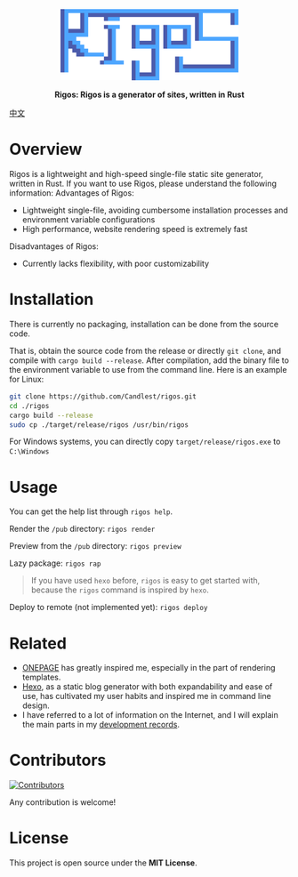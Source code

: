 <div align="center">
  <img src="./README/rigos_logo.png" alt="" width=320>
  <p><strong>Rigos: Rigos is a generator of sites, written in Rust</strong></p>

</div>

[中文](./README/README_CN.md)

# Overview
Rigos is a lightweight and high-speed single-file static site generator, written in Rust.
If you want to use Rigos, please understand the following information:
Advantages of Rigos:
- Lightweight single-file, avoiding cumbersome installation processes and environment variable configurations
- High performance, website rendering speed is extremely fast

Disadvantages of Rigos:
- Currently lacks flexibility, with poor customizability

# Installation
There is currently no packaging, installation can be done from the source code.

That is, obtain the source code from the release or directly `git clone`, and compile with `cargo build --release`. After compilation, add the binary file to the environment variable to use from the command line. Here is an example for Linux:

```bash
git clone https://github.com/Candlest/rigos.git
cd ./rigos
cargo build --release
sudo cp ./target/release/rigos /usr/bin/rigos
```

For Windows systems, you can directly copy `target/release/rigos.exe` to `C:\Windows`

# Usage
You can get the help list through `rigos help`.

Render the `/pub` directory: `rigos render`

Preview from the `/pub` directory: `rigos preview`

Lazy package: `rigos rap`

> If you have used `hexo` before, `rigos` is easy to get started with, because the `rigos` command is inspired by `hexo`.

Deploy to remote (not implemented yet): `rigos deploy`

# Related
- [ONEPAGE](https://github.com/hanpei/onepage) has greatly inspired me, especially in the part of rendering templates.
- [Hexo](https://github.com/hexojs/hexo), as a static blog generator with both expandability and ease of use, has cultivated my user habits and inspired me in command line design.
- I have referred to a lot of information on the Internet, and I will explain the main parts in my [development records](https://www.zhihu.com/column/c_1664617254036639745).

# Contributors
[<a href="https://github.com/Candlest/rigos/graphs/contributors"><img src="https://contrib.rocks/image?repo=Candlest/rigos" alt="Contributors" /></a>](https://github.com/Candlest)

Any contribution is welcome!

# License
This project is open source under the **MIT License**.